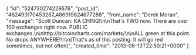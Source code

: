  {
   "id": "524730274229576",
   "post_id": "462493170453287_486919824677288",
   "from_name": "Derek Moran",
   "message": "Scott Duncan: KA CHING!\n\nThat's TWO now. There are over 100 exchanges right now. PUBLIC exchanges.\n\nhttp://bitcoincharts.com/markets/\n\nALL green at this point. No drops ANYWHERE!\n\n(That's as of this posting. It will go red sometimes, but not often)",
   "created_time": "2013-06-13T22:50:21+0000"
 }
